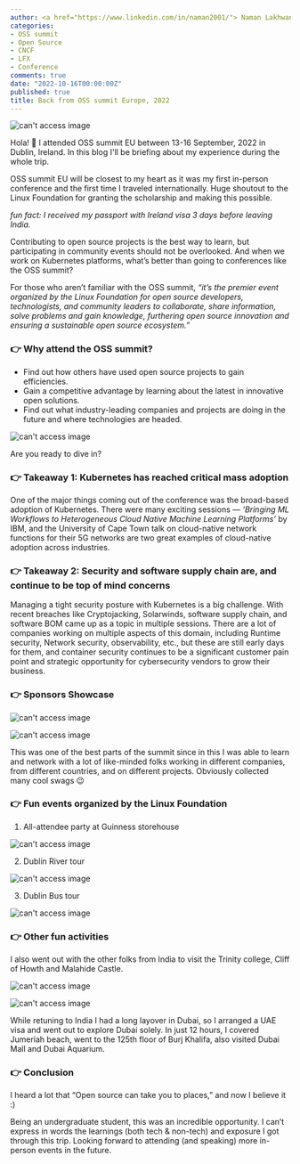 ```yaml
---
author: <a href="https://www.linkedin.com/in/naman2001/"> Naman Lakhwani</a>
categories:
- OSS summit
- Open Source
- CNCF
- LFX
- Conference
comments: true
date: "2022-10-16T00:00:00Z"
published: true
title: Back from OSS summit Europe, 2022
---
```


![can't access image](../images/conv-center.jpg)

Hola! :wave: I attended OSS summit EU between 13-16 September, 2022 in Dublin, Ireland. In this blog I'll be briefing about my experience during the whole trip.

OSS summit EU will be closest to my heart as it was my first in-person conference and the first time I traveled internationally. Huge shoutout to the Linux Foundation for granting the scholarship and making this possible.

*fun fact: I received my passport with Ireland visa 3 days before leaving India.*

Contributing to open source projects is the best way to learn, but participating in community events should not be overlooked. And when we work on Kubernetes platforms, what’s better than going to conferences like the OSS summit?

For those who aren’t familiar with the OSS summit, *“it’s the premier event organized by the Linux Foundation for open source developers, technologists, and community leaders to collaborate, share information, solve problems and gain knowledge, furthering open source innovation and ensuring a sustainable open source ecosystem.”*

### :point_right: Why attend the OSS summit?
- Find out how others have used open source projects to gain efficiencies.
- Gain a competitive advantage by learning about the latest in innovative open solutions.
- Find out what industry-leading companies and projects are doing in the future and where technologies are headed.

![can't access image](../images/eu-conf.jpg)

Are you ready to dive in?

### :point_right: Takeaway 1: Kubernetes has reached critical mass adoption
One of the major things coming out of the conference was the broad-based adoption of Kubernetes. There were many exciting sessions — *‘Bringing ML Workflows to Heterogeneous Cloud Native Machine Learning Platforms’* by IBM, and the University of Cape Town talk on cloud-native network functions for their 5G networks are two great examples of cloud-native adoption across industries.

### :point_right: Takeaway 2: Security and software supply chain are, and continue to be top of mind concerns
Managing a tight security posture with Kubernetes is a big challenge. With recent breaches like Cryptojacking, Solarwinds, software supply chain, and software BOM came up as a topic in multiple sessions.
There are a lot of companies working on multiple aspects of this domain, including Runtime security, Network security, observability, etc., but these are still early days for them, and container security continues to be a significant customer pain point and strategic opportunity for cybersecurity vendors to grow their business.

### :point_right: Sponsors Showcase

![can't access image](../images/showcase.jpeg)

![can't access image](../images/suse-convo.jpg)

This was one of the best parts of the summit since in this I was able to learn and network with a lot of like-minded folks working in different companies, from different countries, and on different projects. Obviously collected many cool swags :wink:

### :point_right: Fun events organized by the Linux Foundation

1. All-attendee party at Guinness storehouse

![can't access image](../images/guiness.jpeg)

2. Dublin River tour

![can't access image](../images/river.jpeg)

3. Dublin Bus tour

![can't access image](../images/bus.jpg)

### :point_right: Other fun activities

I also went out with the other folks from India to visit the Trinity college, Cliff of Howth and Malahide Castle.

![can't access image](../images/cliff.jpg)

![can't access image](../images/malahide.jpeg)

While retuning to India I had a long layover in Dubai, so I arranged a UAE visa and went out to explore Dubai solely. In just 12 hours, I covered Jumeriah beach, went to the 125th floor of Burj Khalifa, also visited Dubai Mall and Dubai Aquarium.

### :point_right: Conclusion
I heard a lot that “Open source can take you to places,” and now I believe it :)

Being an undergraduate student, this was an incredible opportunity. I can’t express in words the learnings (both tech & non-tech) and exposure I got through this trip. Looking forward to attending (and speaking) more in-person events in the future.
